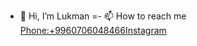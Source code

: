 - 👋 Hi, I’m Lukman
=- 📫 How to reach me <a href="tel:+996706048466">Phone:+9960706048466</a><a href="https://instagram.com/lukman__dev">Instagram</a>

<!---
lukman-wp/lukman-wp is a ✨ special ✨ repository because its `README.md` (this file) appears on your GitHub profile.
You can click the Preview link to take a look at your changes.
--->
